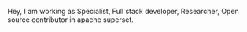 
Hey,
I am working as Specialist, 
Full stack developer,
Researcher, 
Open source contributor in apache superset.
